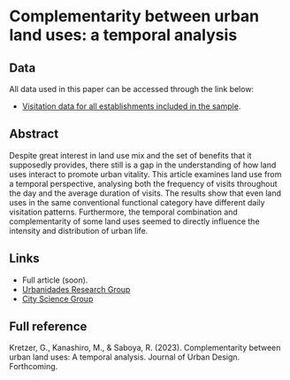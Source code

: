 # Complementarity between urban land uses: a temporal analysis
## Data
All data used in this paper can be accessed through the link below:
- [Visitation data for all establishments included in the sample](https://mega.nz/file/e9QRSA4J#G3FGwB2qZFDzDeQk2jO1CyCFiultw0PYJxLKQDe3Ts8).
## Abstract
Despite great interest in land use mix and the set of benefits that it supposedly provides, there still is a gap in the understanding of how land uses interact to promote urban vitality.   This article examines land use from a temporal perspective, analysing both the frequency of visits throughout the day and the average duration of visits. The results show that even land uses in the same conventional functional category have different daily visitation patterns. Furthermore, the temporal combination and complementarity of some land uses seemed to directly influence the intensity and distribution of urban life.

## Links
- Full article (soon).
- [Urbanidades Research Group](http://urbanidades.ufsc.br/)
- [City Science Group](https://cityscience.group/)

## Full reference
Kretzer, G., Kanashiro, M., & Saboya, R. (2023). Complementarity between urban land uses: A temporal analysis. Journal of Urban Design. Forthcoming.
